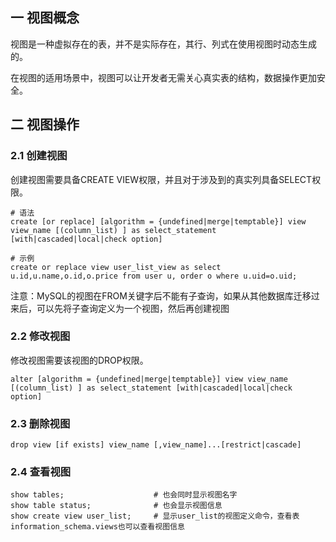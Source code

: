 ## 一 视图概念

视图是一种虚拟存在的表，并不是实际存在，其行、列式在使用视图时动态生成的。  

在视图的适用场景中，视图可以让开发者无需关心真实表的结构，数据操作更加安全。

## 二 视图操作

### 2.1 创建视图

创建视图需要具备CREATE VIEW权限，并且对于涉及到的真实列具备SELECT权限。

```
# 语法
create [or replace] [algorithm = {undefined|merge|temptable}] view view_name [(column_list) ] as select_statement [with|cascaded|local|check option]

# 示例
create or replace view user_list_view as select u.id,u.name,o.id,o.price from user u, order o where u.uid=o.uid;
```

注意：MySQL的视图在FROM关键字后不能有子查询，如果从其他数据库迁移过来后，可以先将子查询定义为一个视图，然后再创建视图

### 2.2 修改视图

修改视图需要该视图的DROP权限。

```
alter [algorithm = {undefined|merge|temptable}] view view_name [(column_list) ] as select_statement [with|cascaded|local|check option]
```

### 2.3 删除视图

```
drop view [if exists] view_name [,view_name]...[restrict|cascade]
```

### 2.4 查看视图

```
show tables;                    # 也会同时显示视图名字
show table status;              # 也会显示视图信息
show create view user_list;     # 显示user_list的视图定义命令，查看表information_schema.views也可以查看视图信息
```